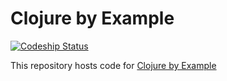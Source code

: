 # Clojure by Example

[![Codeship Status](https://www.codeship.io/projects/2975f190-646d-0131-452c-7a6d2bba8338/status?branch=master)](https://codeship.com/projects/85514)

This repository hosts code for [Clojure by Example](http://kimh.github.io/clojure-by-example/)
